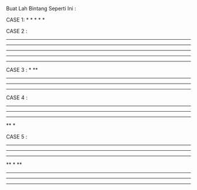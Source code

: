 Buat Lah Bintang Seperti Ini :

CASE 1: 
*
*
*
*
*

CASE 2 :
*****
*****
*****
*****
*****

CASE 3 :
*
**
***
****
*****

CASE 4 :
*****
****
***
**
*

CASE 5 :
*****
****
***
**
*
**
***
****
*****
